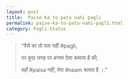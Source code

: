 ```yaml
---
layout: post
title:  Paise Ka to pata nahi pagli
permalink: paise-ka-to-pata-nahi-pagli.html
category: Pagli-Status
---
```

> "पैसे का तो पता नहीं #pagli,
> 
> पर कुछ जगह पर #नाम ऐसा कमाया है की,
> 
> वहाँ #paisa नहीं, मेरा #naam चलता है ।."